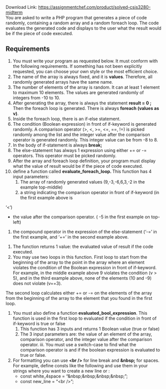 Download Link: https://assignmentchef.com/product/solved-csis3280-midterm
<br>
You are asked to write a PHP program that generates a piece of code randomly, containing a random array and a random foreach loop. The code evaluates the generated code and displays to the user what the result would be if the piece of code executed.




<h2>Requirements</h2>

<ol>

 <li>You must write your program as requested below. It must conform with the following requirements. If something has not been explicitly requested, you can choose your own style or the most efficient choice.</li>

 <li>The name of the array is always fixed, and it is <strong>values</strong>. Therefore, all randomly generated arrays have the same name.</li>

 <li>The number of elements of the array is random. It can at least 1 element to maximum 10 elements. The values are generated randomly of integers from -10 to 10.</li>

 <li>After generating the array, there is always the statement <strong>result = 0 ;</strong> Then the foreach loop is generated. There is always <strong>foreach (values as v)</strong>.</li>

 <li>Inside the foreach loop, there is an if-else statement.</li>

 <li>The condition (Boolean expression) in front of if-keyword is generated randomly. A comparison operator (&gt;, &lt;, &gt;=, &lt;=, ==, !=) is picked randomly among the list and the integer value after the comparison operator is generated randomly. This integer value can be from -8 to 8.</li>

 <li>In the body of if-statement is always <strong>break;</strong></li>

 <li>The else-statement has always 1 expression using either += or -= operators. This operator must be picked randomly.</li>

 <li>After the array and foreach loop definition, your program must display what the value of result would be if the piece of code executed.</li>

 <li>define a function called <strong>evaluate_foreach_loop. </strong>This function has 4 input parameters:

  <ol>

   <li>The array of randomly generated values (9,-3,-6,6,3,-2 in the example top-middle)</li>

   <li>a string indicating the comparison operator in front of if-keyword (in the first example above is</li>

  </ol></li>

</ol>

‘&lt;‘)

<ul>

 <li>the value after the comparison operator. ( -5 in the first example on top-left)</li>

</ul>

<ol>

 <li>the compound operator in the expression of the else-statement (‘-=’ in the first example, and ‘+=’ in the second example above.</li>

</ol>

<ol>

 <li>The function returns 1 value: the evaluated value of result if the code executed.</li>

 <li>You may use two loops in this function. First loop to start from the beginning of the array to the point in the array where an element violates the condition of the Boolean expression in front of if-keyword. For example, in the middle example above 9 violates the condition (v &gt; 5), and in the third example above, none of the elements (10 and -9) does not violate (v==3).</li>

</ol>

The second loop calculates either += or -= on the elements of the array from the beginning of the array to the element that you found in the first loop.

<ol>

 <li>You must also define a function<strong> evaluated_bool_expression</strong>. This function is used in the first loop to evaluated if the condition in front of if-keyword is true or false

  <ol>

   <li>This function has 3 inputs and returns 1 Boolean value (true or false)</li>

   <li>The 3 input parameters are: the value of an element of the array, comparison operator, and the integer value after the comparison operator. iii. You must use a switch-case to find what the comparison operator is and if the boolean expression is evaluated to true or false.</li>

  </ol></li>

 <li>For formatting you can use <strong>&lt;br /&gt;</strong> for line break and <strong>&amp;nbsp;</strong> for spaces. For example, define consts like the following and use them in your strings where you want to create a new line or :

  <ul>

   <li>const white_4space = “&amp;nbsp;&amp;nbsp;&amp;nbsp;&amp;nbsp;”;</li>

   <li>const new_line = “&lt;br /&gt;”;</li>

  </ul></li>

</ol>